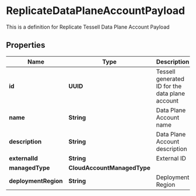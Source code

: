 

# ReplicateDataPlaneAccountPayload

This is a definition for Replicate Tessell Data Plane Account Payload

## Properties

Name | Type | Description | Notes
------------ | ------------- | ------------- | -------------
**id** | **UUID** | Tessell generated ID for the data plane account |  [optional]
**name** | **String** | Data Plane Account name |  [optional]
**description** | **String** | Data Plane Account description |  [optional]
**externalId** | **String** | External ID |  [optional]
**managedType** | **CloudAccountManagedType** |  |  [optional]
**deploymentRegion** | **String** | Deployment Region |  [optional]



